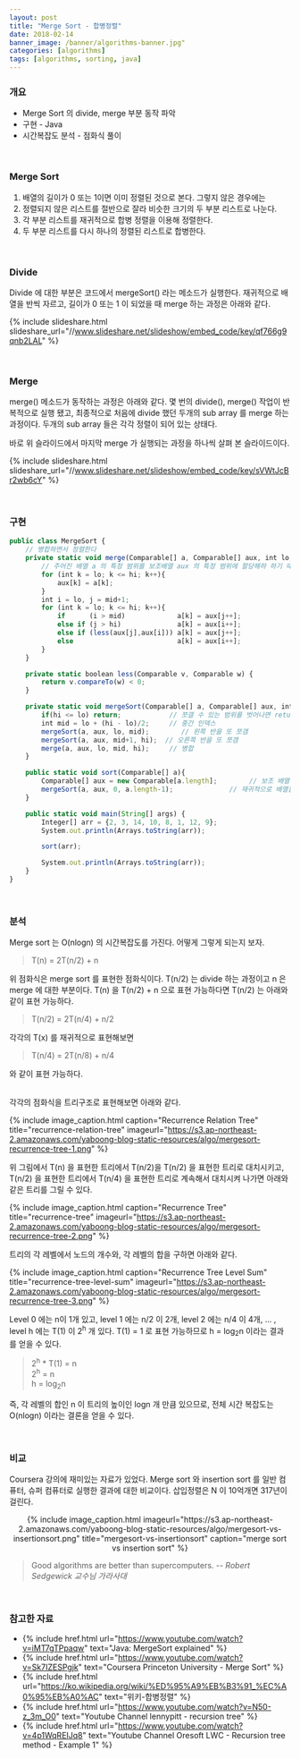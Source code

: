```yaml
---
layout: post
title: "Merge Sort - 합병정렬"
date: 2018-02-14
banner_image: /banner/algorithms-banner.jpg"
categories: [algorithms]
tags: [algorithms, sorting, java]
---
```

<script type="text/javascript"  src="http://cdn.mathjax.org/mathjax/latest/MathJax.js?config=TeX-AMS-MML_HTMLorMML"></script>

### 개요
* Merge Sort 의 divide, merge 부분 동작 파악
* 구현 - Java
* 시간복잡도 분석 - 점화식 풀이 

<!--more-->


<br/>

### Merge Sort
1. 배열의 길이가 0 또는 1이면 이미 정렬된 것으로 본다. 그렇지 않은 경우에는
2. 정렬되지 않은 리스트를 절반으로 잘라 비슷한 크기의 두 부분 리스트로 나눈다.
3. 각 부분 리스트를 재귀적으로 합병 정렬을 이용해 정렬한다.
4. 두 부분 리스트를 다시 하나의 정렬된 리스트로 합병한다.

<br/>

### Divide 
Divide 에 대한 부분은 코드에서 mergeSort() 라는 메소드가 실행한다.
재귀적으로 배열을 반씩 자르고, 길이가 0 또는 1 이 되었을 때 merge 하는 과정은 아래와 같다.

{% include slideshare.html slideshare_url="//www.slideshare.net/slideshow/embed_code/key/qf766g9qnb2LAL" %}
 
<br/>


### Merge
merge() 메소드가 동작하는 과정은 아래와 같다.
몇 번의 divide(), merge() 작업이 반복적으로 실행 됐고, 최종적으로 처음에 divide 했던 두개의 sub array 를 merge 하는 과정이다.
두개의 sub array 들은 각각 정렬이 되어 있는 상태다.

바로 위 슬라이드에서 마지막 merge 가 실행되는 과정을 하나씩 살펴 본 슬라이드이다. 

{% include slideshare.html slideshare_url="//www.slideshare.net/slideshow/embed_code/key/sVWtJcBr2wb6cY" %}

<br/>

### 구현
```javascript
public class MergeSort {
    // 병합하면서 정렬한다
    private static void merge(Comparable[] a, Comparable[] aux, int lo, int mid, int hi){
        // 주어진 배열 a 의 특정 범위를 보조배열 aux 의 특정 범위에 할당해햐 하기 때문에 Arrays.copyRange() 를 쓸 수 없다
        for (int k = lo; k <= hi; k++){
            aux[k] = a[k];
        }
        int i = lo, j = mid+1;
        for (int k = lo; k <= hi; k++){
            if		(i > mid) 			  a[k] = aux[j++];
            else if (j > hi) 			  a[k] = aux[i++];
            else if (less(aux[j],aux[i])) a[k] = aux[j++];
            else						  a[k] = aux[i++];
        }
    }

    private static boolean less(Comparable v, Comparable w) {
        return v.compareTo(w) < 0;
    }

    private static void mergeSort(Comparable[] a, Comparable[] aux, int lo, int hi) {
        if(hi <= lo) return;            // 쪼갤 수 있는 범위를 벗어나면 return
        int mid = lo + (hi - lo)/2;     // 중간 인덱스
        mergeSort(a, aux, lo, mid);        // 왼쪽 반을 또 쪼갬
        mergeSort(a, aux, mid+1, hi);  // 오른쪽 반을 또 쪼갬
        merge(a, aux, lo, mid, hi);     // 병합
    }

    public static void sort(Comparable[] a){
        Comparable[] aux = new Comparable[a.length];        // 보조 배열 하나 생성. 재귀호출 밖에서 해줘야함.
        mergeSort(a, aux, 0, a.length-1);              // 재귀적으로 배열을 쪼갠다.
    }

    public static void main(String[] args) {
        Integer[] arr = {2, 3, 14, 10, 8, 1, 12, 9};
        System.out.println(Arrays.toString(arr));

        sort(arr);

        System.out.println(Arrays.toString(arr));
    }
}
```

<br/>


### 분석
Merge sort 는 O(nlogn) 의 시간복잡도를 가진다. 어떻게 그렇게 되는지 보자.

> T(n) = 2T(n/2) + n

위 점화식은 merge sort 를 표현한 점화식이다. T(n/2) 는 divide 하는 과정이고 n 은 merge 에 대한 부분이다.
T(n) 을 T(n/2) + n 으로 표현 가능하다면 T(n/2) 는 아래와 같이 표현 가능하다.

> T(n/2) = 2T(n/4) + n/2

각각의 T(x) 를 재귀적으로 표현해보면

> T(n/4) = 2T(n/8) + n/4

와 같이 표현 가능하다.

<br/>
각각의 점화식을 트리구조로 표현해보면 아래와 같다.

{% include image_caption.html caption="Recurrence Relation Tree" title="recurrence-relation-tree" imageurl="https://s3.ap-northeast-2.amazonaws.com/yaboong-blog-static-resources/algo/mergesort-recurrence-tree-1.png" %}

위 그림에서 T(n) 을 표현한 트리에서 T(n/2)을 T(n/2) 을 표현한 트리로 대치시키고, T(n/2) 을 표현한 트리에서 T(n/4) 을 표현한 트리로 계속해서 대치시켜 나가면 아래와 같은 트리를 그릴 수 있다.  

{% include image_caption.html caption="Recurrence Tree" title="recurrence-tree" imageurl="https://s3.ap-northeast-2.amazonaws.com/yaboong-blog-static-resources/algo/mergesort-recurrence-tree-2.png" %}

트리의 각 레벨에서 노드의 개수와, 각 레벨의 합을 구하면 아래와 같다.

{% include image_caption.html caption="Recurrence Tree Level Sum" title="recurrence-tree-level-sum" imageurl="https://s3.ap-northeast-2.amazonaws.com/yaboong-blog-static-resources/algo/mergesort-recurrence-tree-3.png" %}

Level 0 에는 n이 1개 있고, level 1 에는 n/2 이 2개, level 2 에는 n/4 이 4개, ... , level h 에는 T(1) 이 2<sup>h</sup> 개 있다.
T(1) = 1 로 표현 가능하므로 h = log<sub>2</sub>n 이라는 결과를 얻을 수 있다.

>   2<sup>h</sup> * T(1) = n<br/>
2<sup>h</sup> = n<br/>
h = log<sub>2</sub>n<br/>

즉, 각 레벨의 합인 n 이 트리의 높이인 logn 개 만큼 있으므로, 전체 시간 복잡도는 O(nlogn) 이라는 결론을 얻을 수 있다.

<br/>


### 비교
Coursera 강의에 재미있는 자료가 있었다. Merge sort 와 insertion sort 를 일반 컴퓨터, 슈퍼 컴퓨터로 실행한 결과에 대한 비교이다.
삽입정렬은 N 이 10억개면 317년이 걸린다.

<div style="text-align:center">
{% include image_caption.html imageurl="https://s3.ap-northeast-2.amazonaws.com/yaboong-blog-static-resources/algo/mergesort-vs-insertionsort.png" title="mergesort-vs-insertionsort" caption="merge sort vs insertion sort" %}
</div>


> Good algorithms are better than supercomputers. <cite>-- Robert Sedgewick 교수님 가라사대

<br/>

### 참고한 자료
* {% include href.html url="https://www.youtube.com/watch?v=iMT7gTPpaqw" text="Java: MergeSort explained" %}
* {% include href.html url="https://www.youtube.com/watch?v=Sk7IZESPgjk" text="Coursera Princeton University - Merge Sort" %}
* {% include href.html url="https://ko.wikipedia.org/wiki/%ED%95%A9%EB%B3%91_%EC%A0%95%EB%A0%AC" text="위키-합병정렬" %}
* {% include href.html url="https://www.youtube.com/watch?v=N50-z_3m_O0" text="Youtube Channel lennypitt - recursion tree" %}
* {% include href.html url="https://www.youtube.com/watch?v=4p1WqREIJq8" text="Youtube Channel Oresoft LWC - Recursion tree method - Example 1" %}

